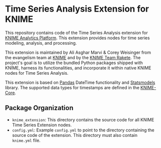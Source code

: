 # Time Series Analysis Extension for KNIME

This repository contains code of the Time Series Analysis extension for [KNIME Analytics Platform](https://www.knime.com/knime-analytics-platform "KNIME"). This extension provides nodes for time series modeling, analysis, and processing.

This extension is maintained by Ali Asghar Marvi & Corey Weisinger from the evangelism team at [KNIME](https://www.knime.com/ "KNIME") and by the [KNIME Team Rakete](mailto:team-rakete@knime.com).
The project's goal is to utilize the bundled Python packages shipped with KNIME, harness its functionalities, and incorporate it within native KNIME nodes for Time Series Analysis. 

This extension is based on [Pandas](https://pandas.pydata.org/ "Pandas") DateTime functionality and [Statsmodels](https://www.statsmodels.org/stable/index.html "Statsmodels") library. The supported data types for timestamps are defined in the [KNIME-Core](https://github.com/knime/knime-core/tree/master/org.knime.core/src/eclipse/org/knime/core/data/date "KNIME Date Types").


## Package Organization


* `knime_extension`: This directory contains the source code for all KNIME Time Series Extension nodes.
* `config.yml`: Example `config.yml` to point to the directory containing the source code of the extension. This directory must also contain `knime.yml` file.
